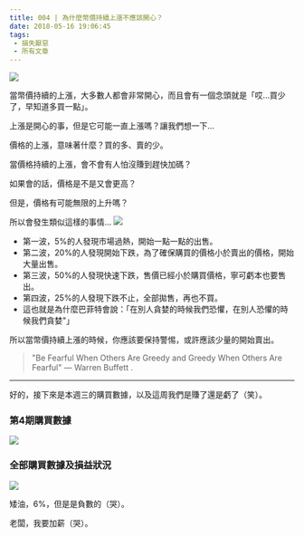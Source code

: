 ```yaml
---
title: 004 | 為什麼幣價持續上漲不應該開心？
date: 2018-05-16 19:06:45
tags:
 - 損失厭惡
 - 所有文章
---
```


![](https://firebasestorage.googleapis.com/v0/b/blog-1f60b.appspot.com/o/004-p0.png?alt=media&token=9259ae01-12be-4ec1-9d3f-85a2b0fc8bae)

當幣價持續的上漲，大多數人都會非常開心，而且會有一個念頭就是「哎…買少了，早知道多買一點」。

上漲是開心的事，但是它可能一直上漲嗎？讓我們想一下…


價格的上漲，意味著什麼？買的多、賣的少。

當價格持續的上漲，會不會有人怕沒賺到趕快加碼？

如果會的話，價格是不是又會更高？

但是，價格有可能無限的上升嗎？

所以會發生類似這樣的事情…
![](https://firebasestorage.googleapis.com/v0/b/blog-1f60b.appspot.com/o/004-p1.png?alt=media&token=3209f554-9f5d-4bf2-be8b-11f500a7d102)
- 第一波，5%的人發現市場過熱，開始一點一點的出售。
- 第二波，20%的人發現開始下跌，為了確保購買的價格小於賣出的價格，開始大量出售。
- 第三波，50%的人發現快速下跌，售價已經小於購買價格，寧可虧本也要售出。
- 第四波，25%的人發現下跌不止，全部拋售，再也不買。
- 這也就是為什麼巴菲特會說：「在別人貪婪的時候我們恐懼，在別人恐懼的時候我們貪婪"」

所以當幣價持續上漲的時候，你應該要保持警惕，或許應該少量的開始賣出。
> "Be Fearful When Others Are Greedy and Greedy When Others Are Fearful" — Warren Buffett .

***
好的，接下來是本週三的購買數據，以及這周我們是賺了還是虧了（笑）。

### 第4期購買數據
![](https://firebasestorage.googleapis.com/v0/b/blog-1f60b.appspot.com/o/%E8%B4%AD%E4%B9%B0%E6%95%B0%E6%8D%AE004.png?alt=media&token=d41464d8-4e3e-4177-85ea-5461baf959d2)

### 全部購買數據及損益狀況
![](https://firebasestorage.googleapis.com/v0/b/blog-1f60b.appspot.com/o/%E5%85%A8%E9%83%A8%E8%B4%AD%E4%B9%B0%E6%95%B0%E6%8D%AE%E5%8F%8A%E6%8D%9F%E7%9B%8A%E7%8A%B6%E5%86%B5004.png?alt=media&token=b515d014-61d5-4394-82c7-b7c0e96b1046)

矮油，6%，但是是負數的（哭）。

老闆，我要加薪（哭）。